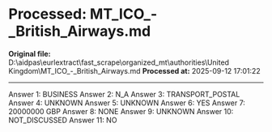 # Processed: MT_ICO_-_British_Airways.md

**Original file:** D:\aidpas\eurlextract\fast_scrape\organized_mt\authorities\United Kingdom\MT_ICO_-_British_Airways.md
**Processed at:** 2025-09-12 17:01:22

---

Answer 1: BUSINESS
Answer 2: N_A
Answer 3: TRANSPORT_POSTAL
Answer 4: UNKNOWN
Answer 5: UNKNOWN
Answer 6: YES
Answer 7: 20000000 GBP
Answer 8: NONE
Answer 9: UNKNOWN
Answer 10: NOT_DISCUSSED
Answer 11: NO